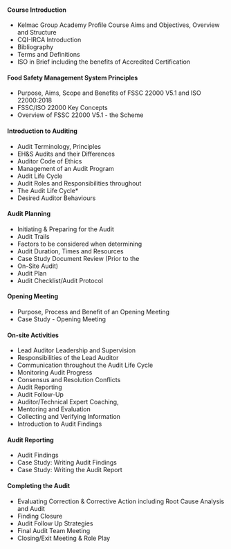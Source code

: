 ---
---

#### Course Introduction

- Kelmac Group Academy Profile Course Aims and Objectives, Overview and Structure
- CQI-IRCA Introduction
- Bibliography
- Terms and Definitions
- ISO in Brief including the benefits of Accredited Certification

#### Food Safety Management System Principles

- Purpose, Aims, Scope and Benefits of FSSC 22000 V5.1 and ISO 22000:2018
- FSSC/ISO 22000 Key Concepts
- Overview of FSSC 22000 V5.1 - the Scheme

#### Introduction to Auditing

- Audit Terminology, Principles
- EH&S Audits and their Differences
- Auditor Code of Ethics
- Management of an Audit Program
- Audit Life Cycle
- Audit Roles and Responsibilities throughout
- The Audit Life Cycle\*
- Desired Auditor Behaviours

#### Audit Planning

- Initiating & Preparing for the Audit
- Audit Trails
- Factors to be considered when determining
- Audit Duration, Times and Resources
- Case Study Document Review (Prior to the
- On-Site Audit)
- Audit Plan
- Audit Checklist/Audit Protocol

#### Opening Meeting

- Purpose, Process and Benefit of an Opening Meeting
- Case Study - Opening Meeting

#### On-site Activities

- Lead Auditor Leadership and Supervision
- Responsibilities of the Lead Auditor
- Communication throughout the Audit Life Cycle
- Monitoring Audit Progress
- Consensus and Resolution Conflicts
- Audit Reporting
- Audit Follow-Up
- Auditor/Technical Expert Coaching,
- Mentoring and Evaluation
- Collecting and Verifying Information
- Introduction to Audit Findings

#### Audit Reporting

- Audit Findings
- Case Study: Writing Audit Findings
- Case Study: Writing the Audit Report

#### Completing the Audit

- Evaluating Correction & Corrective Action including Root Cause Analysis and Audit
- Finding Closure
- Audit Follow Up Strategies
- Final Audit Team Meeting
- Closing/Exit Meeting & Role Play
